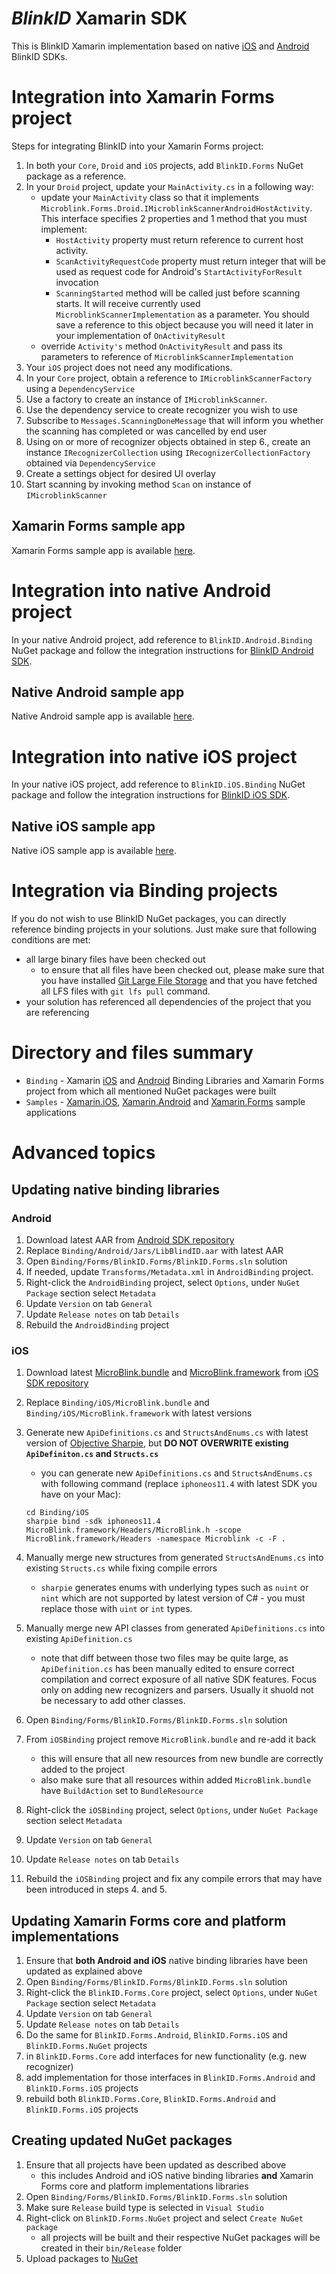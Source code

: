 <!--<p align="center" >
  <img src="https://raw.githubusercontent.com/BlinkID/blinkid-xamarin/design/Design/logo-microblink-xamarin.png" alt="MicroBlink" title="MicroBlink">
</p>-->

_BlinkID_ Xamarin SDK
======================

This is BlinkID Xamarin implementation based on native [iOS](https://github.com/BlinkID/blinkid-ios) and [Android](https://github.com/BlinkID/blinkid-android) BlinkID SDKs.

# Integration into Xamarin Forms project

Steps for integrating BlinkID into your Xamarin Forms project:

1. In both your `Core`, `Droid` and `iOS` projects, add `BlinkID.Forms` NuGet package as a reference.
2. In your `Droid` project, update your `MainActivity.cs` in a following way:
    - update your `MainActivity` class so that it implements `Microblink.Forms.Droid.IMicroblinkScannerAndroidHostActivity`. This interface specifies 2 properties and 1 method that you must implement:
        - `HostActivity` property must return reference to current host activity.
        - `ScanActivityRequestCode` property must return integer that will be used as request code for Android's `StartActivityForResult` invocation
        - `ScanningStarted` method will be called just before scanning starts. It will receive currently used `MicroblinkScannerImplementation` as a parameter. You should save a reference to this object because you will need it later in your implementation of `OnActivityResult`
    - override `Activity's` method `OnActivityResult` and pass its parameters to reference of `MicroblinkScannerImplementation`
3. Your `iOS` project does not need any modifications.
4. In your `Core` project, obtain a reference to `IMicroblinkScannerFactory` using a `DependencyService`
5. Use a factory to create an instance of `IMicroblinkScanner`.
6. Use the dependency service to create recognizer you wish to use
7. Subscribe to `Messages.ScanningDoneMessage` that will inform you whether the scanning has completed or was cancelled by end user
8. Using on or more of recognizer objects obtained in step 6., create an instance `IRecognizerCollection` using `IRecognizerCollectionFactory` obtained via `DependencyService`
9. Create a settings object for desired UI overlay
10. Start scanning by invoking method `Scan` on instance of `IMicroblinkScanner`

## Xamarin Forms sample app

Xamarin Forms sample app is available [here](Samples/Forms).

# Integration into native Android project

In your native Android project, add reference to `BlinkID.Android.Binding` NuGet package and follow the integration instructions for [BlinkID Android SDK](https://github.com/blinkid/blinkid-android).

## Native Android sample app

Native Android sample app is available [here](Samples/Android).

# Integration into native iOS project

In your native iOS project, add reference to `BlinkID.iOS.Binding` NuGet package and follow the integration instructions for [BlinkID iOS SDK](https://github.com/BlinkID/blinkid-ios).

## Native iOS sample app

Native iOS sample app is available [here](Samples/iOS).

# Integration via Binding projects

If you do not wish to use BlinkID NuGet packages, you can directly reference binding projects in your solutions. Just make sure that following conditions are met:

- all large binary files have been checked out
    - to ensure that all files have been checked out, please make sure that you have installed [Git Large File Storage](https://git-lfs.github.com/) and that you have fetched all LFS files with `git lfs pull` command.
- your solution has referenced all dependencies of the project that you are referencing

# Directory and files summary

* `Binding` - Xamarin [iOS](https://developer.xamarin.com/guides/ios/advanced_topics/binding_objective-c/) and [Android](https://developer.xamarin.com/guides/android/advanced_topics/binding-a-java-library/) Binding Libraries and Xamarin Forms project from which all mentioned NuGet packages were built
* `Samples` - [Xamarin.iOS](Samples/iOS), [Xamarin.Android](Samples/Android) and [Xamarin.Forms](Samples/Forms) sample applications


# Advanced topics

## Updating native binding libraries

### Android

1. Download latest AAR from [Android SDK repository](https://github.com/BlinkID/blinkid-android/blob/master/LibBlinkID.aar)
2. Replace `Binding/Android/Jars/LibBlindID.aar` with latest AAR
3. Open `Binding/Forms/BlinkID.Forms/BlinkID.Forms.sln` solution
4. If needed, update `Transforms/Metadata.xml` in `AndroidBinding` project.
5. Right-click the `AndroidBinding` project, select `Options`, under `NuGet Package` section select `Metadata`
6. Update `Version` on tab `General`
7. Update `Release notes` on tab `Details`
8. Rebuild the `AndroidBinding` project

### iOS

1. Download latest [MicroBlink.bundle](https://github.com/BlinkID/blinkid-ios/tree/master/MicroBlink.bundle) and [MicroBlink.framework](https://github.com/BlinkID/blinkid-ios/tree/master/MicroBlink.framework) from [iOS SDK repository](https://github.com/BlinkID/blinkid-ios)
2. Replace `Binding/iOS/MicroBlink.bundle` and `Binding/iOS/MicroBlink.framework` with latest versions
3. Generate new `ApiDefinitions.cs` and `StructsAndEnums.cs` with latest version of [Objective Sharpie](https://docs.microsoft.com/en-us/xamarin/cross-platform/macios/binding/objective-sharpie/get-started), but **DO NOT OVERWRITE existing `ApiDefiniton.cs` and `Structs.cs`**
    - you can generate new `ApiDefinitions.cs` and `StructsAndEnums.cs` with following command (replace `iphoneos11.4` with latest SDK you have on your Mac):

    ```
    cd Binding/iOS
    sharpie bind -sdk iphoneos11.4 MicroBlink.framework/Headers/MicroBlink.h -scope MicroBlink.framework/Headers -namespace Microblink -c -F .
    ```
4. Manually merge new structures from generated `StructsAndEnums.cs` into existing `Structs.cs` while fixing compile errors
    - `sharpie` generates enums with underlying types such as `nuint` or `nint` which are not supported by latest version of C# - you must replace those with `uint` or `int` types.
5. Manually merge new API classes from generated `ApiDefinitions.cs` into existing `ApiDefinition.cs`
    - note that diff between those two files may be quite large, as `ApiDefinition.cs` has been manually edited to ensure correct compilation and correct exposure of all native SDK features. Focus only on adding new recognizers and parsers. Usually it shuold not be necessary to add other classes.
6. Open `Binding/Forms/BlinkID.Forms/BlinkID.Forms.sln` solution
7. From `iOSBinding` project remove `MicroBlink.bundle` and re-add it back
    - this will ensure that all new resources from new bundle are correctly added to the project
    - also make sure that all resources within added `MicroBlink.bundle` have `BuildAction` set to `BundleResource`
8. Right-click the `iOSBinding` project, select `Options`, under `NuGet Package` section select `Metadata`
9. Update `Version` on tab `General`
10. Update `Release notes` on tab `Details`
11. Rebuild the `iOSBinding` project and fix any compile errors that may have been introduced in steps 4. and 5.

## Updating Xamarin Forms core and platform implementations

1. Ensure that **both Android and iOS** native binding libraries have been updated as explained above
2. Open `Binding/Forms/BlinkID.Forms/BlinkID.Forms.sln` solution
3. Right-click the `BlinkID.Forms.Core` project, select `Options`, under `NuGet Package` section select `Metadata`
4. Update `Version` on tab `General`
5. Update `Release notes` on tab `Details`
6. Do the same for `BlinkID.Forms.Android`, `BlinkID.Forms.iOS` and `BlinkID.Forms.NuGet` projects
7. in `BlinkID.Forms.Core` add interfaces for new functionality (e.g. new recognizer)
8. add implementation for those interfaces in `BlinkID.Forms.Android` and `BlinkID.Forms.iOS` projects
9. rebuild both `BlinkID.Forms.Core`, `BlinkID.Forms.Android` and `BlinkID.Forms.iOS` projects

## Creating updated NuGet packages

1. Ensure that all projects have been updated as described above
    - this includes Android and iOS native binding libraries **and** Xamarin Forms core and platform implementations libraries
2. Open `Binding/Forms/BlinkID.Forms/BlinkID.Forms.sln` solution
3. Make sure `Release` build type is selected in `Visual Studio`
4. Right-click on `BlinkID.Forms.NuGet` project and select `Create NuGet package`
    - all projects will be built and their respective NuGet packages will be created in their `bin/Release` folder
5. Upload packages to [NuGet](https://www.nuget.org/)



